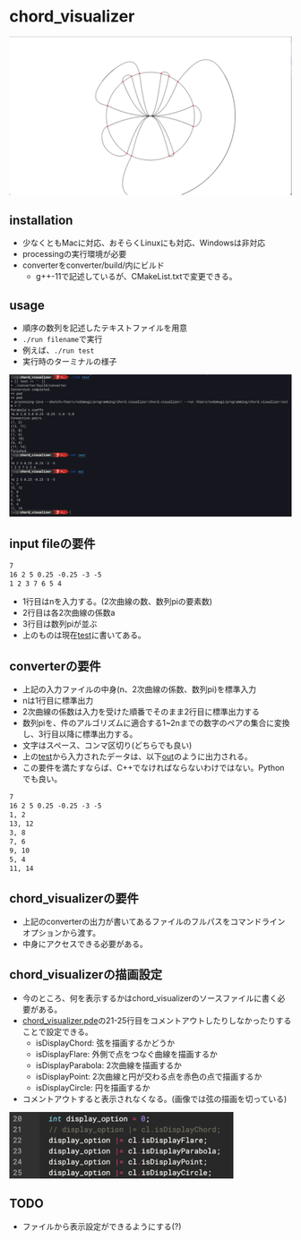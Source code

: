 # chord_visualizer
<img src="images/result1.png" width="800">

## installation
- 少なくともMacに対応、おそらくLinuxにも対応、Windowsは非対応
- processingの実行環境が必要
- converterをconverter/build/内にビルド
  - g++-11で記述しているが、CMakeList.txtで変更できる。

## usage
- 順序の数列を記述したテキストファイルを用意
- `./run filename`で実行
- 例えば、`./run test`
- 実行時のターミナルの様子

<img src="images/terminal.png" width="800">


## input fileの要件
```
7
16 2 5 0.25 -0.25 -3 -5
1 2 3 7 6 5 4
```
- 1行目はnを入力する。(2次曲線の数、数列piの要素数)
- 2行目は各2次曲線の係数a
- 3行目は数列piが並ぶ
- 上のものは現在[test](test)に書いてある。

## converterの要件
- 上記の入力ファイルの中身(n、2次曲線の係数、数列pi)を標準入力
- nは1行目に標準出力
- 2次曲線の係数は入力を受けた順番でそのまま2行目に標準出力する
- 数列piを、件のアルゴリズムに適合する1~2nまでの数字のペアの集合に変換し、3行目以降に標準出力する。
- 文字はスペース、コンマ区切り(どちらでも良い)
- 上の[test](test)から入力されたデータは、以下[out](out)のように出力される。
- この要件を満たすならば、C++でなければならないわけではない。Pythonでも良い。

```
7
16 2 5 0.25 -0.25 -3 -5
1, 2
13, 12
3, 8
7, 6
9, 10
5, 4
11, 14
```

## chord_visualizerの要件
- 上記のconverterの出力が書いてあるファイルのフルパスをコマンドラインオプションから渡す。
- 中身にアクセスできる必要がある。

## chord_visualizerの描画設定
- 今のところ、何を表示するかはchord_visualizerのソースファイルに書く必要がある。
- [chord_visualizer.pde](chord_visualizer/chord_visualizer.pde)の21-25行目をコメントアウトしたりしなかったりすることで設定できる。
  - isDisplayChord: 弦を描画するかどうか
  - isDisplayFlare: 外側で点をつなぐ曲線を描画するか
  - isDisplayParabola: 2次曲線を描画するか
  - isDisplayPoint: 2次曲線と円が交わる点を赤色の点で描画するか
  - isDisplayCircle: 円を描画するか
- コメントアウトすると表示されなくなる。(画像では弦の描画を切っている)

<img src="images/option.png" width="400">

## TODO
- ファイルから表示設定ができるようにする(?)
